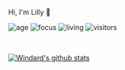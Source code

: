 Hi, I'm Lilly 👋

![age](https://img.shields.io/badge/age-19-blue)
![focus](https://img.shields.io/badge/focus-fullstack-brightgreen)
![living](https://img.shields.io/badge/living-algiers-3c9)
![visitors](https://visitor-badge.herokuapp.com/badge?page_id=cr105ph1nx.github.profile)

<br/>

[![Windard's github stats](https://github-readme-stats.vercel.app/api?username=cr105ph1nx&show_icons=true)](https://github.com/cr105ph1nx)
